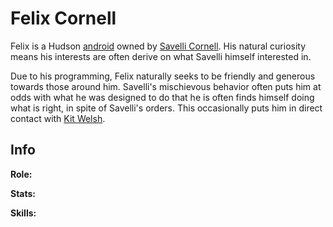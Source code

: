 # Felix Cornell

Felix is a Hudson [android](../universe/androids.md#hudson) owned by [Savelli Cornell](./savelli.md). His natural curiosity means his interests are often derive on what Savelli himself interested in.

Due to his programming, Felix naturally seeks to be friendly and generous towards those around him. Savelli's mischievous behavior often puts him at odds with what he was designed to do that he is often finds himself doing what is right, in spite of Savelli's orders. This occasionally puts him in direct contact with [Kit Welsh](./kit.md).

## Info

**Role:**

**Stats:**

**Skills:**